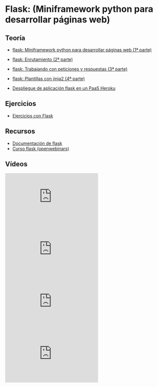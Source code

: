 # Flask: (Miniframework python para desarrollar páginas web)

## Teoría

* [flask: Miniframework python para desarrollar páginas web (1ª parte)](https://www.josedomingo.org/pledin/2018/03/flask-miniframework-python-para-desarrollar-paginas-web-1a-parte/)
* [flask: Enrutamiento (2ª parte)](https://www.josedomingo.org/pledin/2018/03/flask-enrutamiento-2a-parte/)
* [flask: Trabajando con peticiones y respuestas (3ª parte)](https://www.josedomingo.org/pledin/2018/03/flask-trabajando-con-peticiones-y-respuestas-3a-parte/)
* [flask: Plantillas con jinja2 (4ª parte)](https://www.josedomingo.org/pledin/2018/03/flask-plantillas-con-jinja2-4a-parte)

* [Despliegue de aplicación flask en un PaaS Heroku](http://lm.readthedocs.io/en/latest/unidades/u12/heroku.html)

## Ejercicios

* [Ejercicios con Flask](http://lm.readthedocs.io/en/latest/unidades/u12/ejercicios.html)

## Recursos

* [Documentación de flask](http://flask.pocoo.org/docs/0.12/)
* [Curso flask (openwebinars)](https://flask.josedomingo.org)

## Vídeos

<iframe src="https://www.youtube.com/embed/9jah5MnRXU0" width="300" height="169" frameborder="0" allowfullscreen="allowfullscreen"></iframe>
<iframe src="https://www.youtube.com/embed/5qxjZ84rtpY" width="300" height="169" frameborder="0" allowfullscreen="allowfullscreen"></iframe>
<iframe src="https://www.youtube.com/embed/uhwrDZsUjkw" width="300" height="169" frameborder="0" allowfullscreen="allowfullscreen"></iframe>
<iframe src="https://www.youtube.com/embed/35ZwqEoF4Ko" width="300" height="169" frameborder="0" allowfullscreen="allowfullscreen"></iframe>
